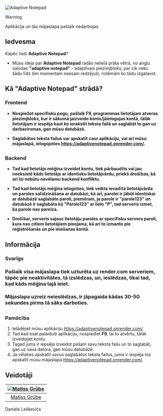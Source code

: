 ![Adaptive Notepad](https://media.discordapp.net/attachments/1313895396766126140/1313895451208056994/adaptivenotepad.png?ex=6751cbfe&is=67507a7e&hm=a8b95e0aade40d47c2fdf069ed9f0f46f6f24e66a78b2d5a2efc93f2d842ee47&=&format=webp&quality=lossless)

> [!Warning]
> Aplikācija un tās mājaslapa pašlaik nedarbojas.

## Iedvesma
Kāpēc tieši **Adaptive Notepad**?

- Mūsu ideja par **Adaptive Notepad** radās nelielā prāta vētrā, no angļu valodas **"adaptive notepad"** - adaptīvais piezīmjbloks, par cik neko šādu līdz šim momentam neesam redzējuši, nolēmām ko tādu izgatavot.

## Kā "Adaptive Notepad" strādā?

### Frontend
- **Nospiežot specifisku pogu, pašlaik **F9**, programmas lietotājam atveras piezīmjbloks, kur ir sākumā jaizveido konts/jāielogojas kontā, tālāk lietotājam ir iespēja kaut ko ierakstīt teksta failā un saglabāt to gan uz darbavirsmas, gan mūsu datubāzē.**

- **Saglabātos teksta failus var apskatīt caur aplikāciju, vai arī mūsu mājaslapā, ielogojoties https://adaptivenotepad.onrender.com/.**

##

### Backend
- **Tad kad lietotājs mēģina izveidot kontu, tiek pārbaudīts vai jau neeksistē kāds lietotājs ar identisku lietotājvārdu, priekš drošības, kā arī lai nebūtu nevēlamu backend konfliktu.**

- **Tad kad lietotājs mēģina ielogoties, tiek veikta ievadītā lietotājvārda un paroles salīdzināšana ar datubāzi, kā arī, parolei ir jābūt identiskai ar datubāzē saglabāto paroli, piemēram, ja parole ir "parole123" un datubāzē ir saglabāta kā "Parole123" ar lielo "P", tad serveris izmet, ka parole nav pareiza.**

- **Drošībai, serveris sajauc lietotāju paroles ar specifisku servera paroli, kura nav citiem lietotājiem pieejama, kā arī to izmanto pie reģistrēšanās un pie ieiešanas kontā.**




##


## Informācija
### Svarīgs

### Pašlaik visa mājaslapa tiek uzturēta uz render.com serveriem, tāpēc pie neaktivitātes, tā izslēdzas, un, ieslēdzas, tikai tad, kad kāds mēģina tajā ieiet.
### Mājaslapa uzreiz neieslēdzas, ir jāpagaida kādas 30-50 sekundes pirms tā sāks darboties.

##

### Pamācība

1. Ielādējiet mūsu aplikāciju https://adaptivenotepad.onrender.com/.
2. Tad kad esat palaiduši aplikāciju, nospiediet **F9**, lai to atvērtu, tālāk izveidojiet kontu.
3. Tagad jums ir iepsēja izveidot pašam savu teksta failu un to saglabāt, gan uz sava datora, gan mūsu datubāzē.
4. Ja vēlaties apskatīt savus saglabātos teksta failus, jums ir iespēja tos apskatīt mūsu mājaslapā https://adaptivenotepad.onrender.com/.

## Veidotāji

[![Matīss Grūbe](https://avatars.githubusercontent.com/u/175507656?s=400&u=f7097dc4382fcf22f57bf2586f0402098c137738&v=4)](https://github.com/CodeMytz) |
:---:|
[Matīss Grūbe](https://github.com/CodeMytz)|
Daniels Leškevičs
